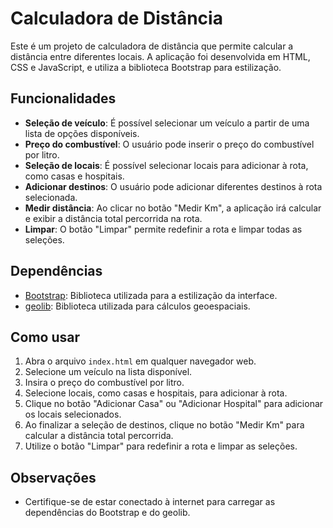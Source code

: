# Calculadora de Distância

Este é um projeto de calculadora de distância que permite calcular a distância entre diferentes locais. A aplicação foi desenvolvida em HTML, CSS e JavaScript, e utiliza a biblioteca Bootstrap para estilização.

## Funcionalidades

- **Seleção de veículo**: É possível selecionar um veículo a partir de uma lista de opções disponíveis.
- **Preço do combustível**: O usuário pode inserir o preço do combustível por litro.
- **Seleção de locais**: É possível selecionar locais para adicionar à rota, como casas e hospitais.
- **Adicionar destinos**: O usuário pode adicionar diferentes destinos à rota selecionada.
- **Medir distância**: Ao clicar no botão "Medir Km", a aplicação irá calcular e exibir a distância total percorrida na rota.
- **Limpar**: O botão "Limpar" permite redefinir a rota e limpar todas as seleções.

## Dependências

- [Bootstrap](https://getbootstrap.com): Biblioteca utilizada para a estilização da interface.
- [geolib](https://www.npmjs.com/package/geolib): Biblioteca utilizada para cálculos geoespaciais.

## Como usar

1. Abra o arquivo `index.html` em qualquer navegador web.
2. Selecione um veículo na lista disponível.
3. Insira o preço do combustível por litro.
4. Selecione locais, como casas e hospitais, para adicionar à rota.
5. Clique no botão "Adicionar Casa" ou "Adicionar Hospital" para adicionar os locais selecionados.
6. Ao finalizar a seleção de destinos, clique no botão "Medir Km" para calcular a distância total percorrida.
7. Utilize o botão "Limpar" para redefinir a rota e limpar as seleções.

## Observações

- Certifique-se de estar conectado à internet para carregar as dependências do Bootstrap e do geolib.
